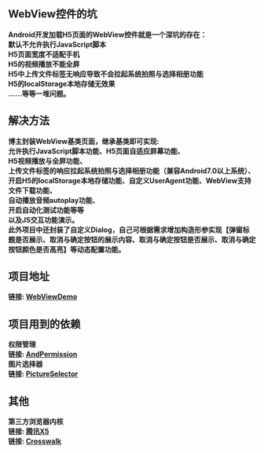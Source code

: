## WebView控件的坑
**Android开发加载H5页面的WebView控件就是一个深坑的存在：  
默认不允许执行JavaScript脚本  
H5页面宽度不适配手机  
H5的视频播放不能全屏  
H5中上传文件标签无响应导致不会拉起系统拍照与选择相册功能  
H5的localStorage本地存储无效果  
......等等一堆问题。**
## 解决方法
**博主封装WebView基类页面，继承基类即可实现:  
允许执行JavaScript脚本功能、H5页面自适应屏幕功能、  
H5视频播放与全屏功能、  
上传文件标签的响应拉起系统拍照与选择相册功能（兼容Android7.0以上系统）、  
开启H5的localStorage本地存储功能、自定义UserAgent功能、WebView支持文件下载功能、  
自动播放音频autoplay功能、  
开启自动化测试功能等等  
以及JS交互功能演示。**  
**此外项目中还封装了自定义Dialog，自己可根据需求增加构造形参实现【弹窗标题是否展示、取消与确定按钮的展示内容、取消与确定按钮是否展示、取消与确定按钮颜色是否高亮】等动态配置功能。**
## 项目地址
**链接: [WebViewDemo](https://github.com/zang-chen/WebViewDemo)**
## 项目用到的依赖
**权限管理**  
**链接: [AndPermission](https://github.com/yanzhenjie/AndPermission)**  
**图片选择器**  
**链接: [PictureSelector](https://github.com/LuckSiege/PictureSelector)**  
## 其他
**第三方浏览器内核**  
**链接: [腾讯X5](https://x5.tencent.com/)**  
**链接: [Crosswalk](https://crosswalk-project.org/)**
